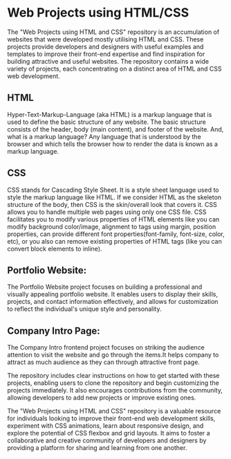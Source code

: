 
# Web Projects using HTML/CSS

The "Web Projects using HTML and CSS" repository is an accumulation of websites that were developed mostly utilising HTML and CSS. These projects provide developers and designers with useful examples and templates to improve their front-end expertise and find inspiration for building attractive and useful websites. The repository contains a wide variety of projects, each concentrating on a distinct area of HTML and CSS web development.

## HTML
Hyper-Text-Markup-Language (aka HTML) is a markup language that is used to define the basic structure of any website. The basic structure consists of the header, body (main content), and footer of the website. And, what is a markup language? Any language that is understood by the browser and which tells the browser how to render the data is known as a markup language. 

## CSS
CSS stands for Cascading Style Sheet. It is a style sheet language used to style the markup language like HTML. If we consider HTML as the skeleton structure of the body, then CSS is the skin/overall look that covers it. CSS allows you to handle multiple web pages using only one CSS file. CSS facilitates you to modify various properties of HTML elements like you can modify background color/image, alignment to tags using margin, position properties, can provide different font properties(font-family, font-size, color, etc), or you also can remove existing properties of HTML tags (like you can convert block elements to inline).



## Portfolio Website: 
The Portfolio Website project focuses on building a professional and visually appealing portfolio website. It enables users to display their skills, projects, and contact information effectively, and allows for customization to reflect the individual's unique style and personality.

## Company Intro Page:
The Company Intro frontend project focuses on striking the audience attention to visit the website and go through the items.It helps company to attract as much audience as they can through attractive front page.

The repository includes clear instructions on how to get started with these projects, enabling users to clone the repository and begin customizing the projects immediately. It also encourages contributions from the community, allowing developers to add new projects or improve existing ones.

The "Web Projects using HTML and CSS" repository is a valuable resource for individuals looking to improve their front-end web development skills, experiment with CSS animations, learn about responsive design, and explore the potential of CSS flexbox and grid layouts. It aims to foster a collaborative and creative community of developers and designers by providing a platform for sharing and learning from one another.



